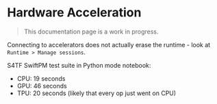 # Hardware Acceleration

> This documentation page is a work in progress.

Connecting to accelerators does not actually erase the runtime - look at `Runtime > Manage sessions`.

S4TF SwiftPM test suite in Python mode notebook:
- CPU: 19 seconds
- GPU: 46 seconds
- TPU: 20 seconds (likely that every op just went on CPU)
